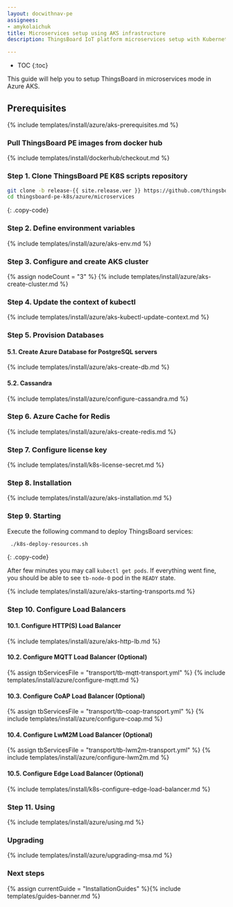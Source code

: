 ```yaml
---
layout: docwithnav-pe
assignees:
- amykolaichuk
title: Microservices setup using AKS infrastructure
description: ThingsBoard IoT platform microservices setup with Kubernetes in Azure AKS 

---
```


* TOC
{:toc}

This guide will help you to setup ThingsBoard in microservices mode in Azure AKS.

## Prerequisites

{% include templates/install/azure/aks-prerequisites.md %}

### Pull ThingsBoard PE images from docker hub

{% include templates/install/dockerhub/checkout.md %}

### Step 1. Clone ThingsBoard PE K8S scripts repository

```bash
git clone -b release-{{ site.release.ver }} https://github.com/thingsboard/thingsboard-pe-k8s.git --depth 1
cd thingsboard-pe-k8s/azure/microservices
```
{: .copy-code}

### Step 2. Define environment variables

{% include templates/install/azure/aks-env.md %}

### Step 3. Configure and create AKS cluster

{% assign nodeCount = "3" %}
{% include templates/install/azure/aks-create-cluster.md %}

### Step 4. Update the context of kubectl

{% include templates/install/azure/aks-kubectl-update-context.md %}

### Step 5. Provision Databases

#### 5.1. Create Azure Database for PostgreSQL servers

{% include templates/install/azure/aks-create-db.md %}

#### 5.2. Cassandra

{% include templates/install/azure/configure-cassandra.md %}

### Step 6. Azure Cache for Redis

{% include templates/install/azure/aks-create-redis.md %}

### Step 7. Configure license key

{% include templates/install/k8s-license-secret.md %}

### Step 8. Installation

{% include templates/install/azure/aks-installation.md %}

### Step 9. Starting

Execute the following command to deploy ThingsBoard services:

```
 ./k8s-deploy-resources.sh
```
{: .copy-code}

After few minutes you may call `kubectl get pods`. If everything went fine, you should be able to see `tb-node-0` pod in the `READY` state.

{% include templates/install/azure/aks-starting-transports.md %}

### Step 10. Configure Load Balancers

#### 10.1. Configure HTTP(S) Load Balancer
{% include templates/install/azure/aks-http-lb.md %}

#### 10.2. Configure MQTT Load Balancer (Optional)

{% assign tbServicesFile = "transport/tb-mqtt-transport.yml" %}
{% include templates/install/azure/configure-mqtt.md %}

#### 10.3. Configure CoAP Load Balancer (Optional)

{% assign tbServicesFile = "transport/tb-coap-transport.yml" %}
{% include templates/install/azure/configure-coap.md %}

#### 10.4. Configure LwM2M Load Balancer (Optional)

{% assign tbServicesFile = "transport/tb-lwm2m-transport.yml" %}
{% include templates/install/azure/configure-lwm2m.md %}

#### 10.5. Configure Edge Load Balancer (Optional)

{% include templates/install/k8s-configure-edge-load-balancer.md %}

### Step 11. Using

{% include templates/install/azure/using.md %}

### Upgrading

{% include templates/install/azure/upgrading-msa.md %}

### Next steps

{% assign currentGuide = "InstallationGuides" %}{% include templates/guides-banner.md %}

